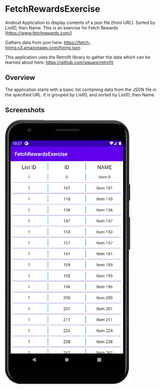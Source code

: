 # FetchRewardsExercise
Android Application to display contents of a json file (from URL). Sorted by ListID, then Name.
This is an exercise for Fetch Rewards (https://www.fetchrewards.com/)

Gathers data from json here: https://fetch-hiring.s3.amazonaws.com/hiring.json

This application uses the Retrofit library to gather the data which can be learned about here: https://github.com/square/retrofit

## Overview

The application starts with a basic list containing data from the JSON file in the specified URL. It is grouped by ListID, and sorted by ListID, then Name.

## Screenshots

![](https://github.com/larryngo97/FetchRewardsExercise/blob/master/demo/screen1.PNG?raw=true) 
